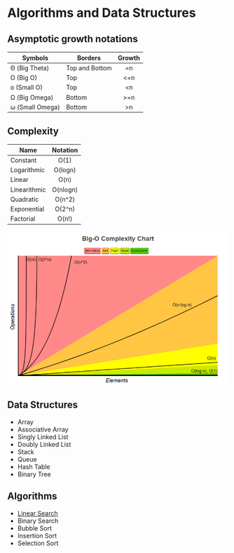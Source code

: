 # Algorithms and Data Structures

## Asymptotic growth notations

| Symbols         | Borders        | Growth |
| --------------- | -------------- | :----: |
| Θ (Big Theta)   | Top and Bottom |   =n   |
| O (Big O)       | Top            |  <=n   |
| o (Small O)     | Top            |   <n   |
| Ω (Big Omega)   | Bottom         |  >=n   |
| ω (Small Omega) | Bottom         |   >n   |

## Complexity

| Name         | Notation |
| ------------ | :------: |
| Constant     |   O(1)   |
| Logarithmic  | O(logn)  |
| Linear       |   O(n)   |
| Linearithmic | O(nlogn) |
| Quadratic    |  O(n^2)  |
| Exponential  |  O(2^n)  |
| Factorial    |  O(n!)   |

![Complexity Chart](complexity.png)

## Data Structures

- Array
- Associative Array
- Singly Linked List
- Doubly Linked List
- Stack
- Queue
- Hash Table
- Binary Tree

## Algorithms

- [Linear Search](algorithms/linearSearch.md)
- Binary Search
- Bubble Sort
- Insertion Sort
- Selection Sort
